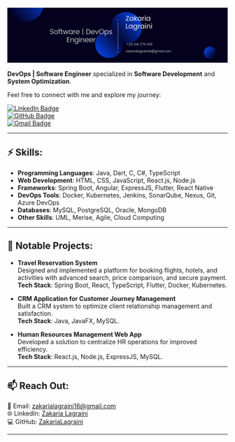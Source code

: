 
![Header image](https://github.com/ZakariaLagraini/ZakariaLagraini/blob/e4c6391fd73331d271689d51573618ca0935afae/assets/github%20header.png)
<!-- You can create your own header images using Canva, it has a lot of templates. If you do, use the following link https://www.canva.com/join/celeriac-tread-jellyfish -->
**DevOps | Software Engineer** specialized in **Software Development** and **System Optimization**.    

Feel free to connect with me and explore my journey:

[![LinkedIn Badge](https://img.shields.io/badge/-LinkedIn-blue?style=flat-square&logo=LinkedIn&logoColor=white&link=https://www.linkedin.com/in/zakaria-lagraini/)](https://www.linkedin.com/in/zakaria-lagraini/)  
[![GitHub Badge](https://img.shields.io/badge/-GitHub-black?style=flat-square&logo=GitHub&logoColor=white&link=https://github.com/ZakariaLagraini)](https://github.com/ZakariaLagraini)  
[![Gmail Badge](https://img.shields.io/badge/-Gmail-d14836?style=flat-square&logo=Gmail&logoColor=white&link=mailto:zakarialagraini16@gmail.com)](mailto:zakarialagraini16@gmail.com)  

---

## ⚡ Skills:
- **Programming Languages**: Java, Dart, C, C#, TypeScript  
- **Web Development**: HTML, CSS, JavaScript, React.js, Node.js  
- **Frameworks**: Spring Boot, Angular, ExpressJS, Flutter, React Native  
- **DevOps Tools**: Docker, Kubernetes, Jenkins, SonarQube, Nexus, Git, Azure DevOps  
- **Databases**: MySQL, PostgreSQL, Oracle, MongoDB  
- **Other Skills**: UML, Merise, Agile, Cloud Computing  

---

## 🌟 Notable Projects:
- **Travel Reservation System**  
  Designed and implemented a platform for booking flights, hotels, and activities with advanced search, price comparison, and secure payment.  
  **Tech Stack**: Spring Boot, React, TypeScript, Flutter, Docker, Kubernetes.  

- **CRM Application for Customer Journey Management**  
  Built a CRM system to optimize client relationship management and satisfaction.  
  **Tech Stack**: Java, JavaFX, MySQL.  

- **Human Resources Management Web App**  
  Developed a solution to centralize HR operations for improved efficiency.  
  **Tech Stack**: React.js, Node.js, ExpressJS, MySQL.  

---

## 📫 Reach Out:
📧 Email: [zakarialagraini16@gmail.com](mailto:zakarialagraini16@gmail.com)  
🌐 LinkedIn: [Zakaria Lagraini](https://www.linkedin.com/in/zakaria-lagraini/)  
💻 GitHub: [ZakariaLagraini](https://github.com/ZakariaLagraini)

---


